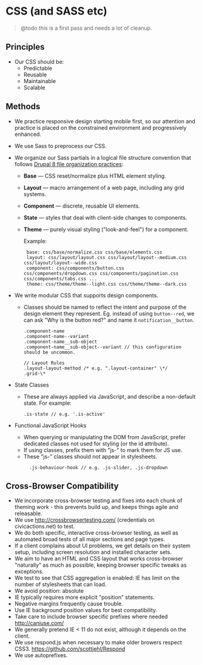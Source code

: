 # CSS (and SASS etc)

> @todo this is a first pass and needs a lot of cleanup.

## Principles

* Our CSS should be:
    * Predictable
    * Reusable
    * Maintainable
    * Scalable

## Methods

* We practice responsive design starting mobile first, so our attention and practice is placed on the constrained environment and progressively enhanced.
* We use Sass to preprocess our CSS.
* We organize our Sass partials in a logical file structure convention that follows [Drupal 8 file organization practices](https://www.drupal.org/node/1887922):

    * **Base** — CSS reset/normalize plus HTML element styling.
    * **Layout** — macro arrangement of a web page, including any grid systems.
    * **Component** — discrete, reusable UI elements.
    * **State** — styles that deal with client-side changes to components.
    * **Theme** — purely visual styling ("look-and-feel") for a component.

      Example:

      ```
       base: css/base/normalize.css css/base/elements.css
       layout: css/layout/layout.css css/layout/layout--medium.css css/layout/layout--wide.css
       component: css/components/button.css css/components/dropdown.css css/components/pagination.css css/components/tabs.css ...
       theme: css/theme/theme--light.css css/theme/theme--dark.css
      ```

* We write modular CSS that supports design components.
    * Classes should be named to reflect the intent and purpose of the design element they represent. Eg. instead of using `button--red`, we can ask "Why is the button red?" and name it `notification__button`.

      ```/* Component Rules */
      .component-name
      .component-name--variant
      .component-name__sub-object
      .component-name__sub-object--variant // this configuration should be uncommon.

      // Layout Rules
      .layout-layout-method /* e.g. ".layout-container" \*/
      .grid-\*
      ```

* State Classes
    * These are always applied via JavaScript, and describe a non-default state. For example:
      ```
      .is-state // e.g. '.is-active'
      ```
* Functional JavaScript Hooks
    * When querying or manipulating the DOM from JavaScript, prefer dedicated classes not used for styling (or the id attribute).
    * If using classes, prefix them with "js-" to mark them for JS use.
    * These "js-" classes should not appear in stylesheets.
      ```
        .js-behaviour-hook // e.g. .js-slider, .js-dropdown
      ```

## Cross-Browser Compatibility

* We incorporate cross-browser testing and fixes into each chunk of theming work - this prevents build up, and keeps things agile and releasable.
* We use <http://crossbrowsertesting.com/> (credentials on civicactions.net) to test.
* We do both specific, interactive cross-browser testing, as well as automated broad tests of all major sections and page types.
* If a client complains about UI problems, we get details on their system setup, including screen resolution and installed character sets.
* We aim to have an HTML and CSS layout that works cross-browser "naturally" as much as possible, keeping browser specific tweaks as exceptions.
* We test to see that CSS aggregation is enabled: IE has limit on the number of stylesheets that can load.
* We avoid position: absolute
* IE typically requires more explicit "position" statements.
* Negative margins frequently cause trouble.
* Use IE background position values for best compatibility.
* Take care to include browser specific prefixes where needed <http://caniuse.com/>
* We generally pretend IE < 11 do not exist, although it depends on the client.
* We use respond.js when necessary to make older browers respect CSS3. <https://github.com/scottjehl/Respond>
* We use autoprefixes.

